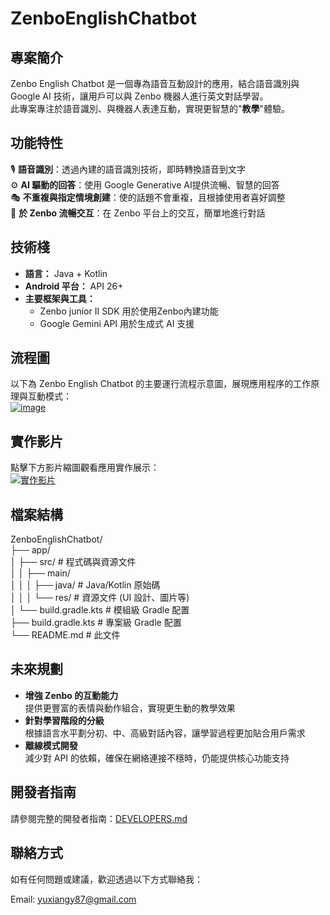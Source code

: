 # ZenboEnglishChatbot
## 專案簡介
Zenbo English Chatbot 是一個專為語音互動設計的應用，結合語音識別與 Google AI 技術，讓用戶可以與 Zenbo 機器人進行英文對話學習。  
此專案專注於語音識別、與機器人表達互動，實現更智慧的"**教學**"體驗。
<br>
## 功能特性
🎙️ **語音識別**：透過內建的語音識別技術，即時轉換語音到文字  
⚙️ **AI 驅動的回答**：使用 Google Generative AI提供流暢、智慧的回答  
🎭 **不重複與指定情境創建**：使的話題不會重複，且根據使用者喜好調整  
🤖 **於 Zenbo 流暢交互**：在 Zenbo 平台上的交互，簡單地進行對話  


## 技術棧
- **語言：** Java + Kotlin
- **Android 平台：** API 26+
- **主要框架與工具：**
  - Zenbo junior II SDK 用於使用Zenbo內建功能
  - Google Gemini API 用於生成式 AI 支援

## 流程圖  
以下為 Zenbo English Chatbot 的主要運行流程示意圖，展現應用程序的工作原理與互動模式：  
[![image](https://github.com/user-attachments/assets/fd5a3c7e-7960-4569-b661-ee7afac85fec)](https://www.canva.com/design/DAGYJFNg-cU/GiFq3R9p1XqNnL4plaW7gw/view?utm_content=DAGYJFNg-cU&utm_campaign=designshare&utm_medium=link2&utm_source=uniquelinks&utlId=h46c44d481f)

## 實作影片  
點擊下方影片縮圖觀看應用實作展示：  
[![實作影片](https://encrypted-tbn0.gstatic.com/images?q=tbn:ANd9GcRHNhMtpD0N9umcfH2Mj8BqGavHrHhVQHIExg&s)](https://youtu.be/PJ-nb89-_IU)


## 檔案結構
  ZenboEnglishChatbot/  
├── app/  
│   ├── src/              # 程式碼與資源文件  
│   │   ├── main/  
│   │   │   ├── java/     # Java/Kotlin 原始碼  
│   │   │   └── res/      # 資源文件 (UI 設計、圖片等)  
│   └── build.gradle.kts  # 模組級 Gradle 配置  
├── build.gradle.kts       # 專案級 Gradle 配置  
└── README.md             # 此文件  



## 未來規劃
- **增強 Zenbo 的互動能力**  
  提供更豐富的表情與動作組合，實現更生動的教學效果  
- **針對學習階段的分級**  
  根據語言水平劃分初、中、高級對話內容，讓學習過程更加貼合用戶需求  
- **離線模式開發**  
  減少對 API 的依賴，確保在網絡連接不穩時，仍能提供核心功能支持

## 開發者指南
請參閱完整的開發者指南：[DEVELOPERS.md](DEVELOPERS.md)

## 聯絡方式
如有任何問題或建議，歡迎透過以下方式聯絡我：

Email: yuxiangy87@gmail.com
